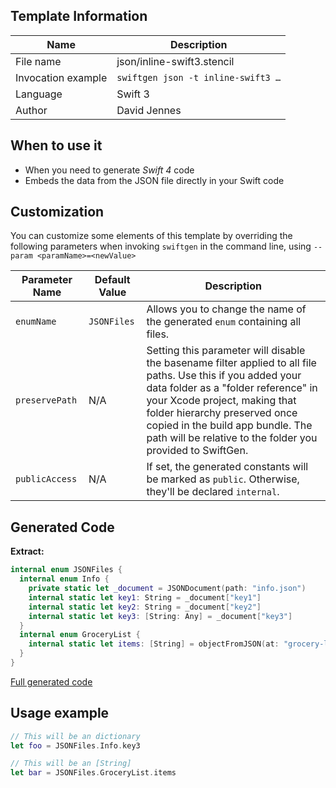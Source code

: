 ## Template Information

| Name      | Description       |
| --------- | ----------------- |
| File name | json/inline-swift3.stencil |
| Invocation example | `swiftgen json -t inline-swift3 …` |
| Language | Swift 3 |
| Author | David Jennes |

## When to use it

- When you need to generate *Swift 4* code
- Embeds the data from the JSON file directly in your Swift code

## Customization

You can customize some elements of this template by overriding the following parameters when invoking `swiftgen` in the command line, using `--param <paramName>=<newValue>`

| Parameter Name | Default Value | Description |
| -------------- | ------------- | ----------- |
| `enumName` | `JSONFiles` | Allows you to change the name of the generated `enum` containing all files. |
| `preservePath` | N/A | Setting this parameter will disable the basename filter applied to all file paths. Use this if you added your data folder as a "folder reference" in your Xcode project, making that folder hierarchy preserved once copied in the build app bundle. The path will be relative to the folder you provided to SwiftGen. |
| `publicAccess` | N/A | If set, the generated constants will be marked as `public`. Otherwise, they'll be declared `internal`. |

## Generated Code

**Extract:**

```swift
internal enum JSONFiles {
  internal enum Info {
    private static let _document = JSONDocument(path: "info.json")
    internal static let key1: String = _document["key1"]
    internal static let key2: String = _document["key2"]
    internal static let key3: [String: Any] = _document["key3"]
  }
  internal enum GroceryList {
    internal static let items: [String] = objectFromJSON(at: "grocery-list.json")
  }
}
```

[Full generated code](https://github.com/SwiftGen/SwiftGen/blob/master/Tests/Fixtures/Generated/JSON/inline-swift3-context-all.swift)

## Usage example

```swift
// This will be an dictionary
let foo = JSONFiles.Info.key3

// This will be an [String]
let bar = JSONFiles.GroceryList.items
```
